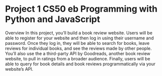 # Project 1 CS50 eb Programming with Python and JavaScript

Overview
In this project, you’ll build a book review website.
Users will be able to register for your website and then log in using their username and password.
Once they log in, they will be able to search for books, leave reviews for individual books,
and see the reviews made by other people. You’ll also use the a third-party API by Goodreads,
another book review website, to pull in ratings from a broader audience.
Finally, users will be able to query for book details and book reviews programmatically via your website’s API.
